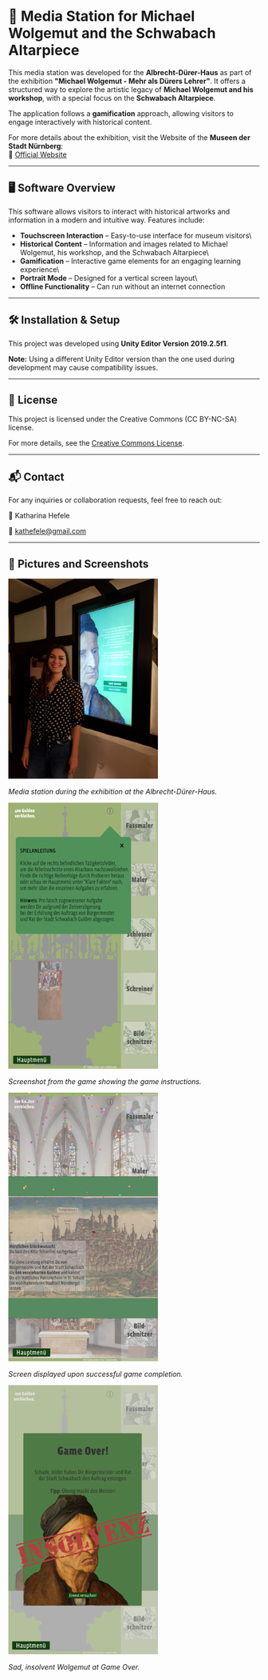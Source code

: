 # 🎨 Media Station for Michael Wolgemut and the Schwabach Altarpiece

This media station was developed for the **Albrecht-Dürer-Haus** as part of the exhibition **"Michael Wolgemut - Mehr als Dürers Lehrer"**. It offers a structured way to explore the artistic legacy of **Michael Wolgemut and his workshop**, with a special focus on the **Schwabach Altarpiece**.

The application follows a **gamification** approach, allowing visitors to engage interactively with historical content.

For more details about the exhibition, visit the Website of the **Museen der Stadt Nürnberg**:\
🔗 [Official Website](https://museen.nuernberg.de/duererhaus/kalender-details/michael-wolgemut-1674)

---

## 🖥️ Software Overview

This software allows visitors to interact with historical artworks and information in a modern and intuitive way. Features include:

* **Touchscreen Interaction** – Easy-to-use interface for museum visitors\
* **Historical Content** – Information and images related to Michael Wolgemut, his workshop, and the Schwabach Altarpiece\
* **Gamification** – Interactive game elements for an engaging learning experience\
* **Portrait Mode** – Designed for a vertical screen layout\
* **Offline Functionality** – Can run without an internet connection

---

## 🛠 Installation & Setup

This project was developed using **Unity Editor Version 2019.2.5f1**.

**Note:** Using a different Unity Editor version than the one used during development may cause compatibility issues.

---

## 📜 License
This project is licensed under the Creative Commons (CC BY-NC-SA) license.

For more details, see the [Creative Commons License](https://creativecommons.org/licenses/by-nc-sa/4.0/).

---

## 📬 Contact
For any inquiries or collaboration requests, feel free to reach out:

👤 Katharina Hefele

📧 [kathefele@gmail.com](kathefele@gmail.com)

---

## 📸 Pictures and Screenshots

<img src="Assets/Screenshots/media-station.jpg" alt="Media Station at Albrecht-Dürer-Haus" width="300">

*Media station during the exhibition at the Albrecht-Dürer-Haus.*

<img src="Assets/Screenshots/Screenshot_ingame.png" alt="Game instructions" width="300">

*Screenshot from the game showing the game instructions.*

<img src="Assets/Screenshots/Screenshot-wongame.png" alt="Winning screen" width="300">

*Screen displayed upon successful game completion.*

<img src="Assets/Screenshots/Screenshot_lostgame.png" alt="Game over screen" width="300">

*Sad, insolvent Wolgemut at Game Over.*


